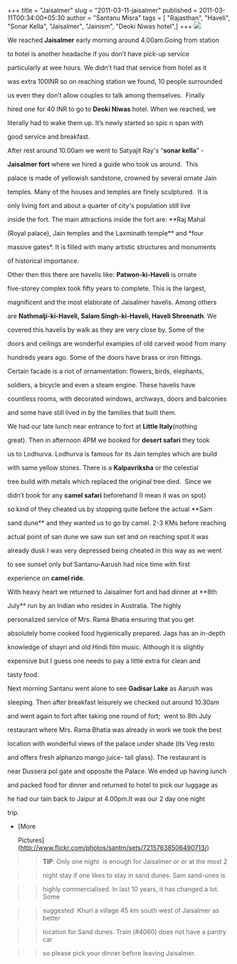 +++
title = "Jaisalmer"
slug = "2011-03-11-jaisalmer"
published = 2011-03-11T00:34:00+05:30
author = "Santanu Misra"
tags = [ "Rajasthan", "Haveli", "Sonar Kella", "Jaisalmer", "Jainism", "Deoki Niwas hotel",]
+++
[![](../images/thumbnails/2011-03-11-jaisalmer-jaisalmer.jpg)](../images/2011-03-11-jaisalmer-jaisalmer.jpg)

We reached **Jaisalmer** early morning around 4.00am.Going from station
to hotel is another headache if you don’t have pick-up service
particularly at wee hours. We didn't had that service from hotel as it
was extra 100INR so on reaching station we found, 10 people surrounded
us even they don’t allow couples to talk among themselves.  Finally
hired one for 40 INR to go to **Deoki Niwas** hotel. When we reached, we
literally had to wake them up. It’s newly started so spic n span with
good service and breakfast.

After rest around 10.00am we went to Satyajit Ray's “**sonar kella**” -
**Jaisalmer fort** where we hired a guide who took us around.  This
palace is made of yellowish sandstone, crowned by several ornate Jain
temples. Many of the houses and temples are finely sculptured.  It is
only living fort and about a quarter of city's population still live
inside the fort. The main attractions inside the fort are: **Raj Mahal
(Royal palace), Jain temples and the Laxminath temple** and *four
massive gates*. It is filled with many artistic structures and monuments
of historical importance.

Other then this there are havelis like: **Patwon-ki-Haveli** is ornate
five-storey complex took fifty years to complete. This is the largest,
magnificent and the most elaborate of Jaisalmer havelis. Among others
are **Nathmalji-ki-Haveli, Salam Singh-ki-Haveli, Haveli Shreenath**. We
covered this havelis by walk as they are very close by. Some of the
doors and ceilings are wonderful examples of old carved wood from many
hundreds years ago. Some of the doors have brass or iron fittings.
Certain facade is a riot of ornamentation: flowers, birds, elephants,
soldiers, a bicycle and even a steam engine. These havelis have
countless rooms, with decorated windows, archways, doors and balconies
and some have still lived in by the families that built them.

We had our late lunch near entrance to fort at **Little Italy**(nothing
great). Then in afternoon 4PM we booked for **desert safari** they took
us to Lodhurva. Lodhurva is famous for its Jain temples which are build
with same yellow stones. There is a **Kalpavriksha** or the celestial
tree build with metals which replaced the original tree died.  Since we
didn’t book for any **camel safari** beforehand (I mean it was on spot)
so kind of they cheated us by stopping quite before the actual **Sam
sand dune** and they wanted us to go by camel. 2-3 KMs before reaching
actual point of san dune we saw sun set and on reaching spot it was
already dusk I was very depressed being cheated in this way as we went
to see sunset only but Santanu-Aarush had nice time with first
experience on **camel ride**.

With heavy heart we returned to Jaisalmer fort and had dinner at **8th
July** run by an Indian who resides in Australia. The highly
personalized service of Mrs. Rama Bhatia ensuring that you get
absolutely home cooked food hygienically prepared. Jags has an in-depth
knowledge of shayri and old Hindi film music. Although it is slightly
expensive but I guess one needs to pay a little extra for clean and
tasty food.

Next morning Santanu went alone to see **Gadisar Lake** as Aarush was
sleeping. Then after breakfast leisurely we checked out around 10.30am
and went again to fort after taking one round of fort;  went to 8th July
restaurant where Mrs. Rama Bhatia was already in work we took the best
location with wonderful views of the palace under shade (its Veg resto
and offers fresh alphanzo mango juice- tall glass). The restaurant is
near Dussera pol gate and opposite the Palace. We ended up having lunch
and packed food for dinner and returned to hotel to pick our luggage as
he had our tain back to Jaipur at 4.00pm.It was our 2 day one night
trip.

-   [More
    Pictures](http://www.flickr.com/photos/santm/sets/72157638506490713/)

> > **TIP**: Only one night  is enough for Jaisalmer or or at the most 2
> > night stay if one likes to stay in sand dunes. Sam sand-unes is
> > highly commercialised. In last 10 years, it has changed a lot. Some
> > suggested  Khuri a village 45 km south west of Jaisalmer as better
> > location for Sand dunes. Train (\#4060) does not have a pantry car
> > so please pick your dinner before leaving Jaisalmer.
